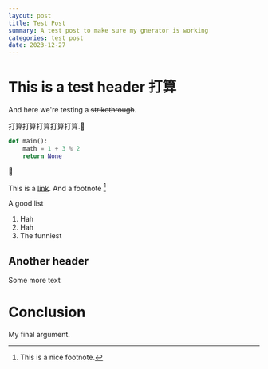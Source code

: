 ```yaml
---
layout: post
title: Test Post
summary: A test post to make sure my gnerator is working
categories: test post
date: 2023-12-27
---
```


# This is a test header 打算

And here we're testing a ~~strikethrough~~.

打算打算打算打算打算.😬

```python
def main():
    math = 1 + 3 % 2
    return None
```

🚀

This is a [link](https://google.com). And a footnote [^note-id]

A good list

1. Hah
2. Hah
3. The funniest


## Another header

Some more  text

# Conclusion

My final argument.


[^note-id]: This is a nice footnote.